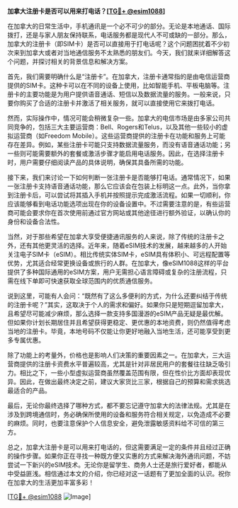 **加拿大注册卡是否可以用来打电话？[[TG💪+ @esim1088](https://t.me/s/esim1088)]**

在加拿大的日常生活中，手机通讯是一个必不可少的部分。无论是本地通话、国际拨打，还是与家人朋友保持联系，电话服务都是现代人不可或缺的一部分。那么，加拿大的注册卡（即SIM卡）是否可以直接用于打电话呢？这个问题困扰着不少初次来到加拿大或者对当地通信服务不太熟悉的朋友们。今天，我们就来详细解答这个问题，并探讨相关的背景信息和解决方案。

首先，我们需要明确什么是“注册卡”。在加拿大，注册卡通常指的是由电信运营商提供的SIM卡。这种卡可以在不同的设备上使用，比如智能手机、平板电脑等。注册卡的主要功能是为用户提供语音通话、短信以及数据流量的服务。一般来说，只要你购买了合适的注册卡并激活了相关服务，就可以直接使用它来拨打电话。

然而，实际操作中，情况可能会稍微复杂一些。加拿大的电信市场是由多家公司共同竞争的，包括三大主要运营商：Bell、Rogers和Telus，以及其他一些较小的虚拟运营商（如Freedom Mobile）。这些运营商提供的注册卡在功能和服务上可能存在差异。例如，某些注册卡可能只支持数据流量服务，而没有语音通话功能；另一些则可能需要额外的套餐或激活步骤才能启用电话服务。因此，在选择注册卡时，用户需要仔细阅读产品的具体说明，确保其具备所需的功能。

接下来，我们来讨论一下如何判断一张注册卡是否能够打电话。通常情况下，如果一张注册卡支持语音通话功能，那么它应该会在包装上标明这一点。此外，当你拿到注册卡后，可以尝试将其插入手机并按照提示完成激活流程。如果一切顺利，你应该能够看到电话功能选项出现在你的设备设置中。不过需要注意的是，有些运营商可能会要求你在首次使用前通过官方网站或其他途径进行额外验证，以确认你的身份和设备合法性。

当然，对于那些希望在加拿大享受便捷通讯服务的人来说，除了传统的注册卡之外，还有其他更灵活的选择。近年来，随着eSIM技术的发展，越来越多的人开始关注电子SIM卡（eSIM）。相比传统实体SIM卡，eSIM具有体积小、可远程配置等优势，尤其适合经常更换设备或旅行的人群。在加拿大，像eSIM1088这样的平台提供了多种国际通用的eSIM方案，用户无需担心语言障碍或复杂的注册流程，只需在线下单即可快速获取全球范围内的优质通信服务。

说到这里，可能有人会问：“既然有了这么多便利的方式，为什么还要纠结于传统的注册卡呢？”其实，这取决于个人的需求和偏好。如果你只是短期逗留加拿大，且希望尽可能减少麻烦，那么选择一款支持多国漫游的eSIM产品无疑是最优解。但如果你计划长期居住并且希望获得更稳定、更优惠的本地资费，则仍然值得考虑当地的注册卡。毕竟，本地号码不仅能让你更好地融入当地生活，还可能享受到更多专属优惠。

除了功能上的考量外，价格也是影响人们决策的重要因素之一。在加拿大，三大运营商提供的注册卡资费水平普遍较高，尤其是针对非居民用户的套餐往往缺乏吸引力。相比之下，一些小型虚拟运营商虽然覆盖范围有限，但在性价比方面却表现优异。因此，在做出最终决定之前，建议大家货比三家，根据自己的预算和需求挑选最适合的产品。

最后，无论你最终选择了哪种方式，都不要忘记遵守加拿大的法律法规。尤其是在涉及到跨境通信时，务必确保所使用的设备和服务符合相关规定，以免造成不必要的麻烦。同时，也要注意保护个人信息安全，避免泄露敏感资料给不可信的第三方。

总之，加拿大注册卡是可以用来打电话的，但这需要满足一定的条件并且经过正确的操作步骤。如果你正在寻找一种既方便又实惠的方式来解决海外通讯问题，不妨尝试一下新兴的eSIM技术。无论你是留学生、商务人士还是旅行爱好者，都能从中受益匪浅。相信通过本文的介绍，你已经对这一话题有了更加全面的认识。祝你在加拿大的生活更加丰富多彩！

[[TG💪+ @esim1088](https://t.me/s/esim1088) ![Image](https://i.postimg.cc/4NQfJmqS/Snipaste-2025-05-13-00-14-12.png)]